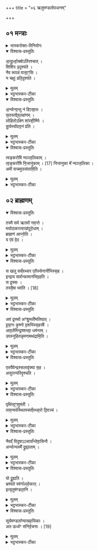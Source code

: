 +++
title = "०६ ऋतुमण्डलोपधानम्"

+++
## ०१ मन्त्राः
<details><summary>भास्करोक्त-विनियोगः</summary>

अथ ऋतुमण्डलानि त्रीण्युपदधाति - **अत्यूर्ध्वाक्ष इति ॥** 
आसामृचामियं संज्ञा । वक्ष्यति चानुवाकान्ते "इत्यृतुमण्डलानि" इति । सर्वाश्चानुष्टुभः । अत्रापि शिशिरधर्मा एवोच्यन्ते ।
</details>

<details open><summary>विश्वास-प्रस्तुतिः</summary>

अ॒त्यू॒र्ध्वा॒ख्षोऽति॑रश्चात् ।  
शिशि॑रः प्र॒दृश्य॑ते ।  
नैव रूपन्न॑ वासा॒ꣳ॒सि ।  
न चक्षुः॑ प्रति॒दृश्य॑ते ।  
</details>

<details><summary>मूलम्</summary>

अ॒त्यू॒र्ध्वा॒ख्षोऽति॑रश्चात् ।  
शिशि॑रः प्र॒दृश्य॑ते ।  
नैव रूपन्न॑ वासा॒ꣳ॒सि ।  
न चक्षुः॑ प्रति॒दृश्य॑ते ।  
</details>

<details><summary>भट्टभास्कर-टीका</summary>
अत्यूर्ध्वाक्षः शीतपीडया अत्यर्थमूर्ध्वे अक्षिणी यस्येति । षच् समासान्तः । अतिरश्चात् न कदाचिदपि तिरश्चीनमक्षि देहं वा कर्तुं शक्नोतीति । अतिरश्चीनेन देहेन अक्ष्णा वा उपलक्षितः शिशिरः प्रदृश्यते । तिर्यक्छब्दात्परस्याः तृतीयायाः छान्दसः तकारोपजनः । "सपां सुलुक्" इति वा आदादेशः । तत्कालभाविनां प्रजाधर्माणां शिशिरस्थानीयतयोपचारः । किञ्च - नैवास्मिन्काले रूपादीनि दृश्यन्ते शीतपीडया रूपादिशोभनवस्तु वा नाद्रियते लोक इत्यर्थः ॥१॥
</details>


<details open><summary>विश्वास-प्रस्तुतिः</summary>

अ॒न्योन्य॒न्तु न॑ हिꣵस्रा॒तः ।  
स॒तस्त॑द्देव॒लक्ष॑णम् ।  
लोहितोऽक्ष्णि शा॑रशी॒र्ष्णिः ।  
सू॒र्यस्यो॑दय॒नं प्र॑ति ।  

</details>

 
<details><summary>मूलम्</summary>

अ॒न्योन्य॒न्तु न॑ हिꣵस्रा॒तः ।  
स॒तस्त॑द्देव॒लक्ष॑णम् ।  
लोहितोऽक्ष्णि शा॑रशी॒र्ष्णिः ।  
सू॒र्यस्यो॑दय॒नं प्र॑ति ।  

</details>

<details><summary>भट्टभास्कर-टीका</summary>



अथ द्वितीया - अन्योन्यमिति ॥ तुशब्दो विशेषणार्थः न शब्द उपमार्थः । न केवलं रूपाद्यनादर एव, अपि तु अन्योन्यमिव हिंस्रातः हिंस्तः काललोकौ परस्परं बाधकाविव भवतः । हिंसेर्लेटि "लेटोडाटौ" इत्यडागमः । छान्दसः रेफोपजनः; "बहुलं छन्दसि" इति वा रुट् । यद्वा - यौ नित्यविरुद्धौ पदार्थौ तावप्यस्मिन्काले अन्योन्यं न हिंस्तः । शीतजन्मना आलस्यातिशयेन तूष्णीम् आसाते । एवं सतः अस्य शिशिरस्य तत् रूपं देवलक्षणं देवस्य सूर्यस्य ऋतूनां प्रवर्तयितुः लक्षणं चिह्नं तत्प्रेरणाविशेषस्य फलमिदमित्यर्थः । यद्वा - सन्नाम्नो गणस्य शैशिरस्य । व्यत्ययो वा सतामिति । केचिदाहुः वकारतकारयोर्लोपोपजनौ - स्वतस्तदेव लक्षणं शिशिरस्य रूपान्तरोत्पादकत्वमित्यर्थः । यथोक्तं - "अधिसंवत्सरं विद्यात् । तदेव लक्षणे" इति । स्वरस्य तु अव्याप्तिबहुलत्वात् न विशेषाध्यवसानहेतुत्वमिति न तत्प्रमाणीक्रियते । पक्षद्वयेऽपि तदित्यस्य निहतत्वात् । किञ्च - अस्मिन् शिशिरकाले सूर्यस्योदयनं प्रति सूर्यस्य उदयकाले प्राणिनां हिमक्लिन्नत्वात् तदानीं लोकोऽयम् अक्ष्णि लोहितः भवति । शैत्यजन्मा विकारविशेषो लौहित्यमक्ष्णि दृश्यते । शारशीर्ष्णिः शारश्शीर्ष्णीति व्यत्यस्तस्थानस्स(श्श) कारः । शारो वर्णविशेषः विषमरूपः यश्शांरिकासु दृश्यते तद्वर्णः शिरशि भवति, लोकस्य हिमकुण्ठितत्वात् । "शीर्षन् छन्दसि" इति शीर्षन्भावः । यद्वा - शारशिरसोऽस्य शिशिरर्तोरपत्यं लौकिको जनः शारशीर्ष्णिः । बाह्वादिषु शिरश्शब्दस्य पाठादिञ्, पूर्ववत् शीर्षन्भावः, "अल्लोपोऽनः" ॥२॥
</details>



<details open><summary>विश्वास-प्रस्तुतिः</summary>

त्वङ्करोषि॑ न्यञ्ज॒लिकाम् ।  
त्व॒ङ्करो॑षि नि॒जानु॑काम् ।  [17]
निजानुका मे᳚ न्यञ्ज॒लिका ।  
अमी वाचमुपास॑तामि॒ति । 
</details>

 
 
<details><summary>मूलम्</summary>

त्वङ्करोषि॑ न्यञ्ज॒लिकाम् ।  
त्व॒ङ्करो॑षि नि॒जानु॑काम् ।  [17]
निजानुका मे᳚ न्यञ्ज॒लिका ।  
अमी वाचमुपास॑तामि॒ति । 
</details>

<details><summary>भट्टभास्कर-टीका</summary>


अथ तृतीया - त्वं करोषीति ॥ अत्र शिशिरस्य प्रत्यक्षवदामन्त्रणम् । हे शिशिर ! त्वं करोषि किम्? न्यञ्जलिकां न्यग्भूतः अवाचीनकरतलः अञ्जलिः क्रियते तस्यां क्रियायां यस्यां शीताभिभूता अग्निसमीपं गत्वा तादृशमञ्जलिं धारयन्तीति शीतापनयनक्रिया न्यञ्जलिका तां त्वं करोषि । तस्मिन्काले प्राणिनां तत्कारित्वात् शिशिरे तत्कारित्वमुपचर्यते । किञ्च - त्वं करोषि निजानुकां न्यग्भूते जानुनी यस्यां तां तापनक्रियां त्वं करोषीति शीताभिभूता हि जना जानुनी भूमौ निपात्य प्रत्यासन्नतरं देशम् अग्नेः कुर्वन्ति तापनार्थम् । एवमनयोः क्रिययोः शीतनिवारणार्थत्वात् अयं लोकः निजानुका मे अस्तु न्यञ्जलिका च मे अस्तु इत्येवंविधां वाचम् अमी प्राणिनः उपासतां भजन्ताम् । ताभ्यां क्रियाभ्यां शीतनिवृत्तिर्यथा भवति तथा त्वमनुगृहाण प्राणिनः अग्निवत् । एवं माध्यमिकः कश्चिद्ब्रवीति ॥३॥
</details>

## ०२ ब्राह्मणम्
<details open><summary>विश्वास-प्रस्तुतिः</summary>


तस्मै सर्व ऋतवो॑ नम॒न्ते ।  
मर्यादाकरत्वात्प्र॑पुरो॒धाम् ।  
ब्राह्मण॑ आप्नो॒ति ।  
य ए॑वं वे॒द । 
</details>

<details><summary>मूलम्</summary>


तस्मै सर्व ऋतवो॑ नम॒न्ते ।  
मर्यादाकरत्वात्प्र॑पुरो॒धाम् ।  
ब्राह्मण॑ आप्नो॒ति ।
य ए॑वं वे॒द ।   
</details>

<details><summary>भट्टभास्कर-टीका</summary>

अत उत्तरं ब्राह्मणम् - एवम् उक्तप्रकारम् ऋतुमण्डलानामेषां स्वरूपं यः वेद जानाति तस्मै सर्वे वसन्तादयोपि ऋतवो नमन्ते स्वयमेव प्रह्वीभवन्ति न शिशिर एव प्रह्वीभवति, तेन ऋतुनिमित्तानि सुखानि भवन्ति दुःखानि च न भवन्तीति । कर्मकर्तर्यात्मनेपदम् । "न दुहस्नुनमां यच्किणौ" इति यच्किणोः प्रतिषेधः । किञ्च - एवं वेदिता ब्राह्मणः पुरोधां पुरतो धानं सर्वलोकस्य प्राधान्यं च प्राप्नोति । उभयत्र हेतुः मर्यादाकरत्वादिति । मर्यादाकरत्वादेवंविदुषे ब्राह्मणाय सर्व ऋतवो नमन्ते पुरोधां च ततो हेतोः प्राप्नोतीति । मर्यैः मनुष्यैः आदीयन्त इति मर्यादाः । ऋतुनिमित्ता लोकस्य व्यवस्थाः तत्कर्तृत्वात् प्रकाशकत्वात् । अन्य आहुः - एवमिति सर्वस्यारुणकेतुकप्रकरणोक्तस्य प्रतिनिर्देशः । अयमर्थः - य एवं सर्वेष्वपि ऋतुषु उक्तप्रकारमारुणकेतुकस्य स्वरूपं वेद तस्मै सर्व ऋतवो नमन्ते, सर्वर्तुव्यवस्थाकरत्वात् पुरोधां च प्राप्नोतीति ॥४॥
</details>


  
<details open><summary>विश्वास-प्रस्तुतिः</summary>

स खलु सव्ँवथ्सर एतैस्सेनानी॑भिस्स॒ह ।  
इन्द्राय सर्वान्कामान॑भिव॒हति ।  
स द्र॒फ्सः ।  
तस्यै॒षा भव॑ति । [18]
</details>

 
<details><summary>मूलम्</summary>

स खलु सव्ँवथ्सर एतैस्सेनानी॑भिस्स॒ह ।  
इन्द्राय सर्वान्कामान॑भिव॒हति ।  
स द्र॒फ्सः ।  
तस्यै॒षा भव॑ति । [18]
</details>

<details><summary>भट्टभास्कर-टीका</summary>

कथं पुनरारुणकेतुकविदो मर्यादाकरत्वमित्याह (अत्र इत्यत आह इति टीकावाक्यं स्यात्। कथं पुनः इति प्रश्न आरब्धः, तदुत्तरतया सखलु इति वाक्यं प्रवृत्तम्)- स खल्विति ॥ यस्यायं वेदिता स खलु आरुणकेतुकः ऋतुभिः संवत्सरात्मना परिणतः सेनानीभिः सेनास्थानीयैः एतैः ऋतुभिः वस्वादिभिर्वा सह इन्द्राय सर्वान्कामान् इन्द्र ईश्वरः स्वामी यान्यान्कामान् वृष्ट्यादीन् कामयते तान् सर्वान् अस्मै अभिवहति आभिमुख्येन सम्पादयति । तस्मादेवं महानुभावस्य आरुणकेतुकस्य वेदिता मर्यादाकरो भवत्येवेति । तत्र तावदारुणकेतुकस्य वृष्टिहेतुत्वं दर्शयति - स द्रप्स इति । स ह्यारुणकेतुको द्रप्सः उदकं जगद्धेतुत्वात् अयं प्रधानं कारणम् अन्या देवताः प्रत्यङ्गानीति । द्रवणात् प्सानीयत्वाच्च द्रप्सः । प्सा भक्षणे, पृषोदरादिः तस्य एतस्यार्थस्य प्रतिपादिका एषा ऋग्भवति ॥५॥
</details>

<details open><summary>विश्वास-प्रस्तुतिः</summary>


अव॑ द्र॒फ्सो अꣳ॑शु॒मती॑मतिष्ठत् ।  
इ॒या॒नः कृ॒ष्णो द॒शभि॑स्स॒हस्रैः᳚ ।  
आव॒र्तमिन्द्र॒श्शच्या॒ धम॑न्तम् ।  
उपस्नुहितन्नृमणामथ॑द्रामि॒ति । 
</details>


 

<details><summary>मूलम्</summary>


अव॑ द्र॒फ्सो अꣳ॑शु॒मती॑मतिष्ठत् ।  
इ॒या॒नः कृ॒ष्णो द॒शभि॑स्स॒हस्रैः᳚ ।  
आव॒र्तमिन्द्र॒श्शच्या॒ धम॑न्तम् ।  
उपस्नुहितन्नृमणामथ॑द्रामि॒ति । 
</details>

<details><summary>भट्टभास्कर-टीका</summary>

अव द्रप्स इति ॥ त्रिष्टुबेषा । एतां च द्रप्सवतीमुपदधाति । अंशुमती पृथिवी । अशनेन शं सुखं भवति येन अशनायायाश्शमो भवति सः अंशुः पर्जन्यः; तद्वर्षणं वा, तदधीनसिद्धित्वात् । तद्वती पृथिवी ताम् अवातिष्ठत् अतिक्रम्यातिष्ठत् । द्रप्स उदकम् । अवशब्दः अत्यर्थे । "ससाधनां क्रियाम् उपसर्ग आह" इति क्रमणमनेन विशेष्यते, अतिक्रम्येत्यर्थः । तेन तिष्ठतिना योगाभावात् "समवप्रविभ्यस्स्थः" इत्यात्मनेपदाभावः । तदतिक्रमे च सर्वमर्यादाविनाशः । अतिक्रमकारणमाह - इयानः ईयमानः तदीयैः दशभिस्सहस्रैः दशसहस्रसंख्यैः रश्मिभिः आदीयमानः । कर्मणि छान्दसस्य लिटः "लिटः कानज्वा" इति कानजादेशः । कृष्णः कर्षणशीलः हे आदित्य ! इन्द्रः ईश्वरः त्वरया वर्षस्य द्रावयिता वा त्वं शच्या कर्मणा तदनुरूपेण व्यापारेण सहितः आवर्तम् आवृत्यावृत्य । आभीक्ष्ण्ये णमुल् । धमन्तं गर्जनादिना शब्दयन्तम् । नृमणां नृभिः मनुष्यैः मननीयं सदा प्रार्थितम्, तेषां वा मनसा अर्थितम् अधद्रां वृष्टिरूपेण अधोद्रवणशीलाम् । छान्दसः सलोपः । उभयत्र छान्दसं दीर्घत्वम् । ईदृशं तं द्रप्सम् उपस्नुहि अस्मत्पार्श्वमुपेत्य स्रावय । "ष्णु प्रस्रवणे" आदादिकः ॥६॥
</details>




<details open><summary>विश्वास-प्रस्तुतिः</summary>

एतयैवेन्द्रस्सलावृ॑क्या स॒ह ।  
असुरान्प॑रिवृ॒श्चति ।
</details>

<details><summary>मूलम्</summary>

एतयैवेन्द्रस्सलावृ॑क्या स॒ह ।  
असुरान्प॑रिवृ॒श्चति ।
</details>


<details><summary>भट्टभास्कर-टीका</summary>

एतयेति ॥ एतया अंशुमत्या सलावृक्या सलस्य सलिलस्य आवृश्चनकारिण्या आदात्र्या वा । "कुक वृक आदाने" । ईदृश्या पृथिव्या सह एव इन्द्रः असुरान् असुस्थानीयस्य सलिलस्य दातॄन् मेघान् परिवृश्चति परितः सर्वतः वृष्ट्यर्थं भिनत्ति । उदकाधारत्वाभ्युपगमः साहित्यमस्या वृष्टौ; यथा - किञ्चित् पात्रमानीय गां दोग्धीति ॥७॥
</details>


<details open><summary>विश्वास-प्रस्तुतिः</summary>

पृथि॑व्य॒ꣳ॒शुम॑ती ।  
ताम॒न्वव॑स्थितस्सव्ँवथ्स॒रो दि॒वञ्च॑ । 
</details>

<details><summary>मूलम्</summary>

पृथि॑व्य॒ꣳ॒शुम॑ती ।  
ताम॒न्वव॑स्थितस्सव्ँवथ्स॒रो दि॒वञ्च॑ । 
</details>

<details><summary>भट्टभास्कर-टीका</summary>

उक्तं पूर्वस्यामृचि "अंशुमतीमतिष्ठत्" इति; का पुनरियम् अंशुमतीति जिज्ञासायां स्वयमेव ब्राह्मणं व्याचष्टे - पृथिव्यंशुमतीति ॥ उक्तं चांशुमतीत्वम् । ताम् अंशुमतीं पृथिवीं दिवं च अन्ववस्थितः । लक्षणे अनोः कर्मप्रवचनीयत्वम् । संवत्सरात्मा आरुणकेतुकोऽग्निः तदुभयाधीनात्मकत्वात् तयोरवस्थित इत्युच्यते । 
</details>


<details open><summary>विश्वास-प्रस्तुतिः</summary>

नैवव्ँ विदुषाऽऽचार्या᳚न्तेवा॒सिनौ ।  
अन्योन्यस्मै᳚ द्रुह्या॒ताम् । 
</details>

<details><summary>मूलम्</summary>

नैवव्ँ विदुषाऽऽचार्या᳚न्तेवा॒सिनौ ।  
अन्योन्यस्मै᳚ द्रुह्या॒ताम् । 
</details>

<details><summary>भट्टभास्कर-टीका</summary>

नैवमिति । एवंरूपमारुणकेतुकमग्निं विदुषा ब्राह्मणेन सह आचार्यान्तेवासिनौ न द्रुह्याताम् अन्योन्यस्मै अन्योन्यद्रोहमनेन न कुर्याताम् । आचार्यः अध्वर्युः आचरति आचिनोति अस्मात् धर्मानिति । तस्य अन्तेवसन् यजमानः अन्तेवासी । अन्योन्यग्रहणं द्रोग्धृत्वद्रोह्यत्वयोः निषेधार्थम् । "सर्वनाम्नो द्वे भवतः समासवच्च बहुलम् । यदा न समासवत् पूर्वपदस्य तदा प्रथमैकवचनम्" । "क्रुधद्रुह" इति संप्रदानत्वम् । अन्योन्यस्मै । 
</details>



<details open><summary>विश्वास-प्रस्तुतिः</summary>

यो द्रु॒ह्यति ।  
भ्रश्यते स्व॑र्गाल्लो॒कात् ।  
इत्यृतुम॑ण्डला॒नि ।  
</details>

<details><summary>मूलम्</summary>

यो द्रु॒ह्यति ।  
भ्रश्यते स्व॑र्गाल्लो॒कात् ।  
इत्यृतुम॑ण्डला॒नि ।  
</details>

<details><summary>भट्टभास्कर-टीका</summary>

अथ यो द्रुह्यति द्रोग्धा द्रोहयिता वा तस्य भवति स भ्रश्यते स्वर्गाल्लोकात् कर्मफलं न प्राप्नोति । इति एतानि ऋतुमण्डलानि ऋतुमण्डलनामधेयानि एता ऋचः आम्नाताः । सूर्यमण्डलानि सूर्यपरिवर्तनानि आख्यायिकाः आख्यातुं "तुमुण्ण्वुलौ" इति ण्वुल्, "अकेनोर्भविष्यदाधमर्ण्ययोः" इति षष्ठ्यभावः । अन्य आहुः - प्रकरणस्यायमुपसंहारः; इति एवमुक्तप्रकारेण आरुणकेतुकप्रकरणेन अनेन सर्वाण्यृतुमण्डलानि ऋतुपरिवर्तनानि उक्तानि । 
</details>


<details open><summary>विश्वास-प्रस्तुतिः</summary>

सूर्यमण्डला᳚न्याख्या॒यिकाः ।  
अत ऊर्ध्वꣳ स॑निर्व॒चनाः । [19]
</details>

<details><summary>मूलम्</summary>

सूर्यमण्डला᳚न्याख्या॒यिकाः ।  
अत ऊर्ध्वꣳ स॑निर्व॒चनाः । [19]
</details>


<details><summary>भट्टभास्कर-टीका</summary>

सूर्यस्य मण्डलानि परिवर्तनरूपाणि उक्तानि । आख्यायिकाश्च तत्र तत्रोक्ताः उक्तमर्थमाख्यातुं शीलं यासां ताः "शुक्रं ते अन्यत्" इत्याद्या ऋच उक्ताः । "संज्ञायामिति" ण्वुल् । अत ऊर्ध्वम् अतः परं सनिर्वचनाः निर्वचनं ब्राह्मणं तत्सहिताः आख्यायिकाः वक्ष्यन्ते । पूर्वत्र मन्त्रोक्तार्थप्रसिध्यर्थम् आख्यायिका दर्शिताः । अत ऊर्ध्वं तु ब्राह्मणोक्तार्थप्रसिध्यर्थं काश्चिदाख्यायिका वक्ष्यन्त इति ॥८॥
इत्यारण्यके प्रथमे षष्ठोनुवाकः ॥६॥  

</details>
